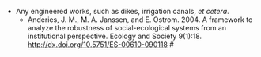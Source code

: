 - Any engineered works, such as dikes, irrigation canals, _et cetera_.
	- Anderies, J. M., M. A. Janssen, and E. Ostrom. 2004. A framework to analyze the robustness of social-ecological systems from an institutional perspective. Ecology and Society 9(1):18. http://dx.doi.org/10.5751/ES-00610-090118 #